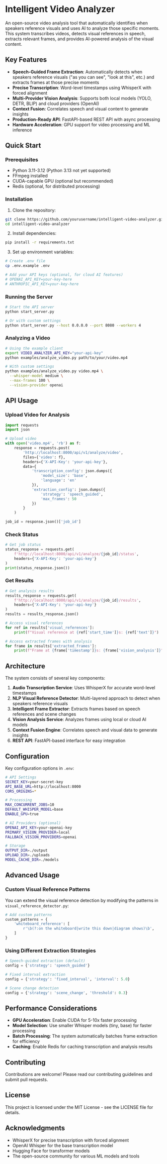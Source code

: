# Intelligent Video Analyzer

An open-source video analysis tool that automatically identifies when speakers reference visuals and uses AI to analyze those specific moments. This system transcribes videos, detects visual references in speech, extracts relevant frames, and provides AI-powered analysis of the visual content.

## Key Features

- **Speech-Guided Frame Extraction**: Automatically detects when speakers reference visuals ("as you can see", "look at this", etc.) and extracts frames at those precise moments
- **Precise Transcription**: Word-level timestamps using WhisperX with forced alignment
- **Multi-Provider Vision Analysis**: Supports both local models (YOLO, DETR, BLIP) and cloud providers (OpenAI)
- **Context Fusion**: Correlates speech and visual content to generate insights
- **Production-Ready API**: FastAPI-based REST API with async processing
- **Hardware Acceleration**: GPU support for video processing and ML inference

## Quick Start

### Prerequisites

- Python 3.11-3.12 (Python 3.13 not yet supported)
- FFmpeg installed
- CUDA-capable GPU (optional but recommended)
- Redis (optional, for distributed processing)

### Installation

1. Clone the repository:
```bash
git clone https://github.com/yourusername/intelligent-video-analyzer.git
cd intelligent-video-analyzer
```

2. Install dependencies:
```bash
pip install -r requirements.txt
```

3. Set up environment variables:
```bash
# Create .env file
cp .env.example .env

# Add your API keys (optional, for cloud AI features)
# OPENAI_API_KEY=your-key-here
# ANTHROPIC_API_KEY=your-key-here
```

### Running the Server

```bash
# Start the API server
python start_server.py

# Or with custom settings
python start_server.py --host 0.0.0.0 --port 8080 --workers 4
```

### Analyzing a Video

```bash
# Using the example client
export VIDEO_ANALYZER_API_KEY="your-api-key"
python examples/analyze_video.py path/to/your/video.mp4

# With custom settings
python examples/analyze_video.py video.mp4 \
  --whisper-model medium \
  --max-frames 100 \
  --vision-provider openai
```

## API Usage

### Upload Video for Analysis

```python
import requests
import json

# Upload video
with open('video.mp4', 'rb') as f:
    response = requests.post(
        'http://localhost:8000/api/v1/analyze/video',
        files={'video': f},
        headers={'X-API-Key': 'your-api-key'},
        data={
            'transcription_config': json.dumps({
                'model_size': 'base',
                'language': 'en'
            }),
            'extraction_config': json.dumps({
                'strategy': 'speech_guided',
                'max_frames': 50
            })
        }
    )

job_id = response.json()['job_id']
```

### Check Status

```python
# Get job status
status_response = requests.get(
    f'http://localhost:8000/api/v1/analyze/{job_id}/status',
    headers={'X-API-Key': 'your-api-key'}
)
print(status_response.json())
```

### Get Results

```python
# Get analysis results
results_response = requests.get(
    f'http://localhost:8000/api/v1/analyze/{job_id}/results',
    headers={'X-API-Key': 'your-api-key'}
)
results = results_response.json()

# Access visual references
for ref in results['visual_references']:
    print(f"Visual reference at {ref['start_time']}s: {ref['text']}")

# Access extracted frames with analysis
for frame in results['extracted_frames']:
    print(f"Frame at {frame['timestamp']}s: {frame['vision_analysis']}")
```

## Architecture

The system consists of several key components:

1. **Audio Transcription Service**: Uses WhisperX for accurate word-level timestamps
2. **NLP Visual Reference Detector**: Multi-layered approach to detect when speakers reference visuals
3. **Intelligent Frame Extractor**: Extracts frames based on speech references and scene changes
4. **Vision Analysis Service**: Analyzes frames using local or cloud AI models
5. **Context Fusion Engine**: Correlates speech and visual data to generate insights
6. **REST API**: FastAPI-based interface for easy integration

## Configuration

Key configuration options in `.env`:

```bash
# API Settings
SECRET_KEY=your-secret-key
API_BASE_URL=http://localhost:8000
CORS_ORIGINS=*

# Processing
MAX_CONCURRENT_JOBS=10
DEFAULT_WHISPER_MODEL=base
ENABLE_GPU=true

# AI Providers (optional)
OPENAI_API_KEY=your-openai-key
PRIMARY_VISION_PROVIDER=local
FALLBACK_VISION_PROVIDERS=openai

# Storage
OUTPUT_DIR=./output
UPLOAD_DIR=./uploads
MODEL_CACHE_DIR=./models
```

## Advanced Usage

### Custom Visual Reference Patterns

You can extend the visual reference detection by modifying the patterns in `visual_reference_detector.py`:

```python
# Add custom patterns
custom_patterns = {
    'whiteboard_reference': [
        r'\b(?:on the whiteboard|write this down|diagram shows)\b',
    ]
}
```

### Using Different Extraction Strategies

```python
# Speech-guided extraction (default)
config = {'strategy': 'speech_guided'}

# Fixed interval extraction
config = {'strategy': 'fixed_interval', 'interval': 5.0}

# Scene change detection
config = {'strategy': 'scene_change', 'threshold': 0.3}
```

## Performance Considerations

- **GPU Acceleration**: Enable CUDA for 5-10x faster processing
- **Model Selection**: Use smaller Whisper models (tiny, base) for faster processing
- **Batch Processing**: The system automatically batches frame extraction for efficiency
- **Caching**: Enable Redis for caching transcription and analysis results

## Contributing

Contributions are welcome! Please read our contributing guidelines and submit pull requests.

## License

This project is licensed under the MIT License - see the LICENSE file for details.

## Acknowledgments

- WhisperX for precise transcription with forced alignment
- OpenAI Whisper for the base transcription model
- Hugging Face for transformer models
- The open-source community for various ML models and tools